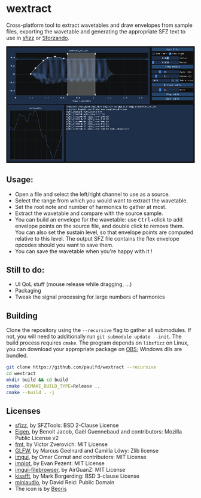 # wextract

Cross-platform tool to extract wavetables and draw envelopes from sample files, exporting the wavetable and generating the appropriate SFZ text to use in [sfizz] or [Sforzando].

![Screenshot](picture.png)

## Usage:

- Open a file and select the left/right channel to use as a source.
- Select the range from which you would want to extract the wavetable.
- Set the root note and number of harmonics to gather at most.
- Extract the wavetable and compare with the source sample.
- You can build an envelope for the wavetable: use <kbd>Ctrl</kbd>+click to add envelope points on the source file, and double click to remove them. You can also set the sustain level, so that envelope points are computed relative to this level. The output SFZ file contains the flex envelope opcodes should you want to save them.
- You can save the wavetable when you're happy with it !

## Still to do:
- UI QoL stuff (mouse release while dragging, ...)
- Packaging
- Tweak the signal processing for large numbers of harmonics

## Building

Clone the repository using the `--recursive` flag to gather all submodules.
If not, you will need to additionally run `git submodule update --init`.
The build process requires `cmake`.
The program depends on `libsfizz` on Linux, you can download your appropriate package on [OBS]; Windows dlls are bundled.

```sh
git clone https://github.com/paulfd/wextract --recursive
cd wextract
mkdir build && cd build
cmake -DCMAKE_BUILD_TYPE=Release ..
cmake --build . -j
```

## Licenses

- [sfizz], by SFZTools: BSD 2-Clause License
- [Eigen], by Benoit Jacob, Gaël Guennebaud and contributors: Mozilla Public License v2
- [fmt], by Victor Zverovich: MIT License
- [GLFW], by Marcus Geelnard and Camilla Löwy: Zlib license
- [imgui], by Omar Cornut and contributors: MIT License
- [implot], by Evan Pezent: MIT License
- [imgui-filebrowser], by AirGuanZ: MIT License
- [kissfft], by Mark Borgerding: BSD 3-clause License
- [miniaudio], by David Reid: Public Domain
- The icon is by [Becris]

[sfizz]:     https://sfz.tools/sfizz/
[Sforzando]:     https://www.plogue.com/products/sforzando.html
[OBS]:     https://software.opensuse.org//download.html?project=home%3Asfztools%3Asfizz&package=sfizz
[Becris]: https://creativemarket.com/Becris
[Eigen]: https://eigen.tuxfamily.org
[fmt]: https://github.com/fmtlib/fmt
[GLFW]: https://github.com/glfw/glfw
[imgui]: https://github.com/ocornut/imgui
[implot]: https://github.com/epezent/implot
[imgui-filebrowser]: https://github.com/AirGuanZ/imgui-filebrowser
[kissfft]: https://github.com/mborgerding/kissfft
[miniaudio]: https://github.com/mackron/miniaudio